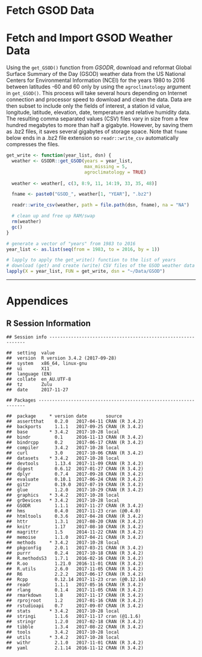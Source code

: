 Fetch GSOD Data
================

Fetch and Import GSOD Weather Data
==================================

Using the `get_GSOD()` function from *GSODR*, download and reformat Global Surface Summary of the Day (GSOD) weather data from the US National Centers for Environmental Information (NCEI) for the years 1980 to 2016 between latitudes -60 and 60 only by using the `agroclimatology` argument in `get_GSOD()`. This process will take several hours depending on Internet connection and processor speed to download and clean the data. Data are then subset to include only the fields of interest, a station id value, longitude, latitude, elevation, date, temperature and relative humidity data. The resulting comma separated values (CSV) files vary in size from a few hundred megabytes to more than half a gigabyte. However, by saving them as .bz2 files, it saves several gigabytes of storage space. Note that `fname` below ends in a .bz2 file extension so `readr::write_csv` automatically compresses the files.

``` r
get_write <- function(year_list, dsn) {
  weather <- GSODR::get_GSOD(years = year_list,
                             max_missing = 5,
                             agroclimatology = TRUE)
  
  weather <- weather[, c(3, 8:9, 11, 14:19, 33, 35, 48)]

  fname <- paste0("GSOD_", weather[1, "YEAR"], ".bz2")

  readr::write_csv(weather, path = file.path(dsn, fname), na = "NA")

  # clean up and free up RAM/swap
  rm(weather)
  gc()
}

# generate a vector of "years" from 1983 to 2016
year_list <- as.list(seq(from = 1983, to = 2016, by = 1))

# lapply to apply the get_write() function to the list of years
# download (get) and create (write) CSV files of the GSOD weather data
lapply(X = year_list, FUN = get_write, dsn = "~/Data/GSOD")
```

------------------------------------------------------------------------

Appendices
==========

R Session Information
---------------------

    ## Session info -------------------------------------------------------------

    ##  setting  value                       
    ##  version  R version 3.4.2 (2017-09-28)
    ##  system   x86_64, linux-gnu           
    ##  ui       X11                         
    ##  language (EN)                        
    ##  collate  en_AU.UTF-8                 
    ##  tz       Zulu                        
    ##  date     2017-11-27

    ## Packages -----------------------------------------------------------------

    ##  package     * version date       source         
    ##  assertthat    0.2.0   2017-04-11 CRAN (R 3.4.2) 
    ##  backports     1.1.1   2017-09-25 CRAN (R 3.4.2) 
    ##  base        * 3.4.2   2017-10-28 local          
    ##  bindr         0.1     2016-11-13 CRAN (R 3.4.2) 
    ##  bindrcpp      0.2     2017-06-17 CRAN (R 3.4.2) 
    ##  compiler      3.4.2   2017-10-28 local          
    ##  curl          3.0     2017-10-06 CRAN (R 3.4.2) 
    ##  datasets    * 3.4.2   2017-10-28 local          
    ##  devtools      1.13.4  2017-11-09 CRAN (R 3.4.2) 
    ##  digest        0.6.12  2017-01-27 CRAN (R 3.4.2) 
    ##  dplyr         0.7.4   2017-09-28 CRAN (R 3.4.2) 
    ##  evaluate      0.10.1  2017-06-24 CRAN (R 3.4.2) 
    ##  git2r         0.19.0  2017-07-19 CRAN (R 3.4.2) 
    ##  glue          1.2.0   2017-10-29 CRAN (R 3.4.2) 
    ##  graphics    * 3.4.2   2017-10-28 local          
    ##  grDevices   * 3.4.2   2017-10-28 local          
    ##  GSODR         1.1.1   2017-11-27 CRAN (R 3.4.2) 
    ##  hms           0.4.0   2017-11-23 cran (@0.4.0)  
    ##  htmltools     0.3.6   2017-04-28 CRAN (R 3.4.2) 
    ##  httr          1.3.1   2017-08-20 CRAN (R 3.4.2) 
    ##  knitr         1.17    2017-08-10 CRAN (R 3.4.2) 
    ##  magrittr      1.5     2014-11-22 CRAN (R 3.4.2) 
    ##  memoise       1.1.0   2017-04-21 CRAN (R 3.4.2) 
    ##  methods     * 3.4.2   2017-10-28 local          
    ##  pkgconfig     2.0.1   2017-03-21 CRAN (R 3.4.2) 
    ##  purrr         0.2.4   2017-10-18 CRAN (R 3.4.2) 
    ##  R.methodsS3   1.7.1   2016-02-16 CRAN (R 3.4.2) 
    ##  R.oo          1.21.0  2016-11-01 CRAN (R 3.4.2) 
    ##  R.utils       2.6.0   2017-11-05 CRAN (R 3.4.2) 
    ##  R6            2.2.2   2017-06-17 CRAN (R 3.4.2) 
    ##  Rcpp          0.12.14 2017-11-23 cran (@0.12.14)
    ##  readr         1.1.1   2017-05-16 CRAN (R 3.4.2) 
    ##  rlang         0.1.4   2017-11-05 CRAN (R 3.4.2) 
    ##  rmarkdown     1.8     2017-11-17 CRAN (R 3.4.2) 
    ##  rprojroot     1.2     2017-01-16 CRAN (R 3.4.2) 
    ##  rstudioapi    0.7     2017-09-07 CRAN (R 3.4.2) 
    ##  stats       * 3.4.2   2017-10-28 local          
    ##  stringi       1.1.6   2017-11-17 cran (@1.1.6)  
    ##  stringr       1.2.0   2017-02-18 CRAN (R 3.4.2) 
    ##  tibble        1.3.4   2017-08-22 CRAN (R 3.4.2) 
    ##  tools         3.4.2   2017-10-28 local          
    ##  utils       * 3.4.2   2017-10-28 local          
    ##  withr         2.1.0   2017-11-01 CRAN (R 3.4.2) 
    ##  yaml          2.1.14  2016-11-12 CRAN (R 3.4.2)

